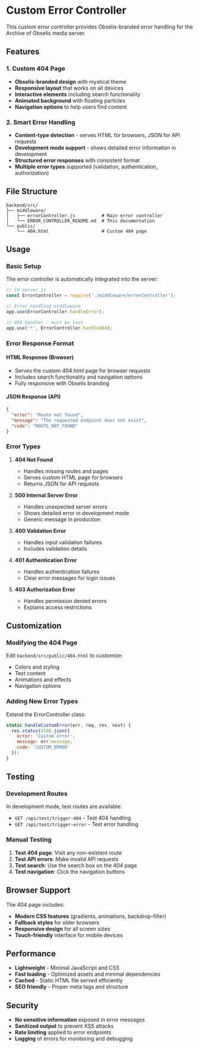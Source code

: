 # Custom Error Controller

This custom error controller provides Obselis-branded error handling for the Archive of Obselis media server.

## Features

### 1. Custom 404 Page
- **Obselis-branded design** with mystical theme
- **Responsive layout** that works on all devices
- **Interactive elements** including search functionality
- **Animated background** with floating particles
- **Navigation options** to help users find content

### 2. Smart Error Handling
- **Content-type detection** - serves HTML for browsers, JSON for API requests
- **Development mode support** - shows detailed error information in development
- **Structured error responses** with consistent format
- **Multiple error types** supported (validation, authentication, authorization)

## File Structure

```
backend/src/
├── middleware/
│   ├── errorController.js          # Main error controller
│   └── ERROR_CONTROLLER_README.md  # This documentation
└── public/
    └── 404.html                    # Custom 404 page
```

## Usage

### Basic Setup

The error controller is automatically integrated into the server:

```javascript
// In server.js
const ErrorController = require('./middleware/errorController');

// Error handling middleware
app.use(ErrorController.handleError);

// 404 handler - must be last
app.use('*', ErrorController.handle404);
```

### Error Response Format

#### HTML Response (Browser)
- Serves the custom 404.html page for browser requests
- Includes search functionality and navigation options
- Fully responsive with Obselis branding

#### JSON Response (API)
```json
{
  "error": "Route not found",
  "message": "The requested endpoint does not exist",
  "code": "ROUTE_NOT_FOUND"
}
```

### Error Types

1. **404 Not Found**
   - Handles missing routes and pages
   - Serves custom HTML page for browsers
   - Returns JSON for API requests

2. **500 Internal Server Error**
   - Handles unexpected server errors
   - Shows detailed error in development mode
   - Generic message in production

3. **400 Validation Error**
   - Handles input validation failures
   - Includes validation details

4. **401 Authentication Error**
   - Handles authentication failures
   - Clear error messages for login issues

5. **403 Authorization Error**
   - Handles permission denied errors
   - Explains access restrictions

## Customization

### Modifying the 404 Page

Edit `backend/src/public/404.html` to customize:
- Colors and styling
- Text content
- Animations and effects
- Navigation options

### Adding New Error Types

Extend the ErrorController class:

```javascript
static handleCustomError(err, req, res, next) {
  res.status(418).json({
    error: 'Custom error',
    message: err.message,
    code: 'CUSTOM_ERROR'
  });
}
```

## Testing

### Development Routes

In development mode, test routes are available:

- `GET /api/test/trigger-404` - Test 404 handling
- `GET /api/test/trigger-error` - Test error handling

### Manual Testing

1. **Test 404 page**: Visit any non-existent route
2. **Test API errors**: Make invalid API requests
3. **Test search**: Use the search box on the 404 page
4. **Test navigation**: Click the navigation buttons

## Browser Support

The 404 page includes:
- **Modern CSS features** (gradients, animations, backdrop-filter)
- **Fallback styles** for older browsers
- **Responsive design** for all screen sizes
- **Touch-friendly** interface for mobile devices

## Performance

- **Lightweight** - Minimal JavaScript and CSS
- **Fast loading** - Optimized assets and minimal dependencies
- **Cached** - Static HTML file served efficiently
- **SEO friendly** - Proper meta tags and structure

## Security

- **No sensitive information** exposed in error messages
- **Sanitized output** to prevent XSS attacks
- **Rate limiting** applied to error endpoints
- **Logging** of errors for monitoring and debugging 